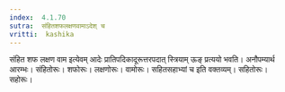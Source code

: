 ```yaml
---
index:  4.1.70
sutra:  संहितशफलक्षणवामाऽदेश् च
vritti:  kashika 
---
```


संहित शफ लक्षण वाम इत्येवम् आदेः प्रातिपदिकादूरूत्तरपदात् स्त्रियाम् ऊङ् प्रत्ययो भवति। अनौपम्यार्थ आरम्भः। संहितोरूः। शफोरूः। लक्षणोरूः। वामोरूः। सहितसहाभ्यां च इति वक्तव्यम्। सहितोरूः। सहोरूः।

